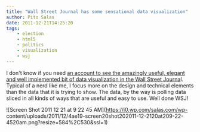 ```yaml
---
title: "Wall Street Journal has some sensational data visualization"
author: Pito Salas
date: 2011-12-21T14:25:20
tags:
    - election
    - html5
    - politics
    - visualization
    - wsj
---
```




I don't know if you need [an account to see the amazingly useful, elegant and
well implemented bit of data visualization in the Wall Street
Journa](<http://projects.wsj.com/campaign2012/polls#cand=Gingrich&race=21&region=IA&src=rcpo>)l.
Typical of a nerd like me, I focus more on the design and technical elements
than the data that it is trying to show. The data, by the way is polling data
sliced in all kinds of ways that are useful and easy to use. Well done WSJ!

![Screen Shot 2011 12 21 at 9 22 45 AM](https://i0.wp.com/salas.com/wp-
content/uploads/2011/12/4ae19-screen20shot202011-12-2120at209-22-4520am.png?resize=584%2C530&ssl=1)


